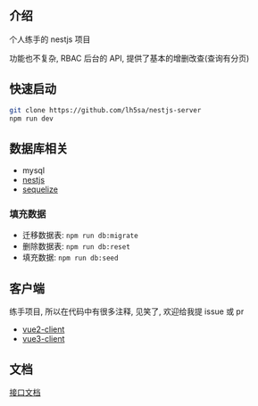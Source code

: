 ## 介绍

个人练手的 nestjs 项目

功能也不复杂, RBAC 后台的 API, 提供了基本的增删改查(查询有分页)

## 快速启动

```sh
git clone https://github.com/lh5sa/nestjs-server
npm run dev
```

## 数据库相关

- mysql
- [nestjs](https://docs.nestjs.cn/9/introduction)
- [sequelize](https://www.sequelize.cn/)

### 填充数据

- 迁移数据表: `npm run db:migrate`
- 删除数据表: `npm run db:reset`
- 填充数据: `npm run db:seed`

## 客户端

练手项目, 所以在代码中有很多注释, 见笑了, 欢迎给我提 issue 或 pr

- [vue2-client](vue2-client)
- [vue3-client](vue3-client)

## 文档

[接口文档](https://lh5sa-nestjs-api-docs.apifox.cn/)
